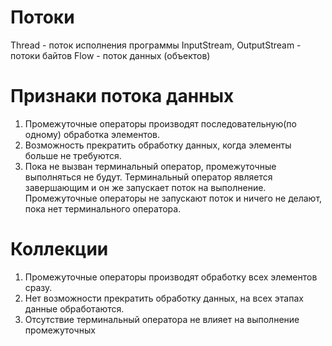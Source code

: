 # Потоки
Thread - поток исполнения программы
InputStream, OutputStream - потоки байтов
Flow - поток данных (объектов)

# Признаки потока данных
1) Промежуточные операторы производят последовательную(по одному) обработка элементов.
2) Возможность прекратить обработку данных, когда элементы больше не требуются.
3) Пока не вызван терминальный оператор, промежуточные выполняться не будут.
   Терминальный оператор является завершающим и он же запускает поток на выполнение.
   Промежуточные операторы не запускают поток и ничего не делают, пока нет терминального оператора.

# Коллекции
1) Промежуточные операторы производят обработку всех элементов сразу.
2) Нет возможности прекратить обработку данных, на всех этапах данные обработаются.
3) Отсутствие терминальный оператора не влияет на выполнение промежуточных




